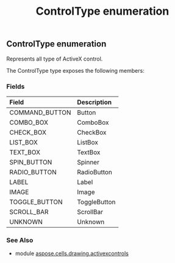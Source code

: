 ﻿---
title: ControlType enumeration
second_title: Aspose.Cells for Python via .NET API References
description: 
type: docs
weight: 270
url: /aspose.cells.drawing.activexcontrols/controltype/
is_root: false
---

## ControlType enumeration

Represents all type of ActiveX control.



The ControlType type exposes the following members:

### Fields
| Field | Description |
| :- | :- |
| COMMAND_BUTTON | Button |
| COMBO_BOX | ComboBox |
| CHECK_BOX | CheckBox |
| LIST_BOX | ListBox |
| TEXT_BOX | TextBox |
| SPIN_BUTTON | Spinner |
| RADIO_BUTTON | RadioButton |
| LABEL | Label |
| IMAGE | Image |
| TOGGLE_BUTTON | ToggleButton |
| SCROLL_BAR | ScrollBar |
| UNKNOWN | Unknown |



### See Also
* module [aspose.cells.drawing.activexcontrols](..)
